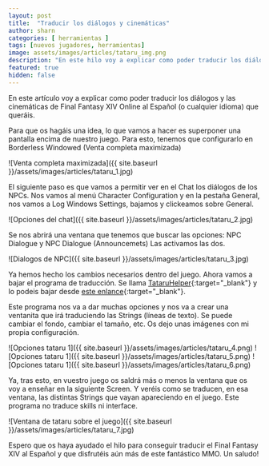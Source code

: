 ```yaml
---
layout: post
title:  "Traducir los diálogos y cinemáticas"
author: sharn
categories: [ herramientas ]
tags: [nuevos jugadores, herramientas]
image: assets/images/articles/tataru_img.png
description: "En este hilo voy a explicar como poder traducir los diálogos y las cinemáticas de Final Fantasy XIV Online al Español (o cualquier idioma) que queráis."
featured: true
hidden: false
---
```


En este artículo voy a explicar como poder traducir los diálogos y las cinemáticas de Final Fantasy XIV Online al Español (o cualquier idioma) que queráis.

Para que os hagáis una idea, lo que vamos a hacer es superponer una pantalla encima de nuestro juego. Para esto, tenemos que configurarlo en Borderless Windowed (Venta completa maximizada) 

![Venta completa maximizada]({{ site.baseurl }}/assets/images/articles/tataru_1.jpg)

El siguiente paso es que vamos a permitir ver en el Chat los diálogos de los NPCs. Nos vamos al menú Character Configuration y en la pestaña General, nos vamos a Log Windows Settings, bajamos y clickeamos sobre General. 

![Opciones del chat]({{ site.baseurl }}/assets/images/articles/tataru_2.jpg)

Se nos abrirá una ventana que tenemos que buscar las opciones: NPC Dialogue y NPC Dialogue (Announcemets) Las activamos las dos. 

![Dialogos de NPC]({{ site.baseurl }}/assets/images/articles/tataru_3.jpg)

Ya hemos hecho los cambios necesarios dentro del juego. Ahora vamos a bajar el programa de traducción. Se llama [TataruHelper](https://github.com/NightlyRevenger/TataruHelper){:target="_blank"} y lo podeis bajar desde [este enlance](https://github.com/NightlyRevenger/TataruHelper/releases/latest/download/Setup.exe){:target="_blank"}. 

Este programa nos va a dar muchas opciones y nos va a crear una ventanita que irá traduciendo las Strings (líneas de texto). Se puede cambiar el fondo, cambiar el tamaño, etc. Os dejo unas imágenes con mi propia configuración. 

![Opciones tataru 1]({{ site.baseurl }}/assets/images/articles/tataru_4.png)
![Opciones tataru 1]({{ site.baseurl }}/assets/images/articles/tataru_5.png)
![Opciones tataru 1]({{ site.baseurl }}/assets/images/articles/tataru_6.png)

Ya, tras esto, en vuestro juego os saldrá más o menos la ventana que os voy a enseñar en la siguiente Screen. Y veréis como se traducen, en esa ventana, las distintas Strings que vayan apareciendo en el juego. Este programa no traduce skills ni interface. 

![Ventana de tataru sobre el juego]({{ site.baseurl }}/assets/images/articles/tataru_7.jpg)

Espero que os haya ayudado el hilo para conseguir traducir el Final Fantasy XIV al Español y que disfrutéis aún más de este fantástico MMO. Un saludo! 